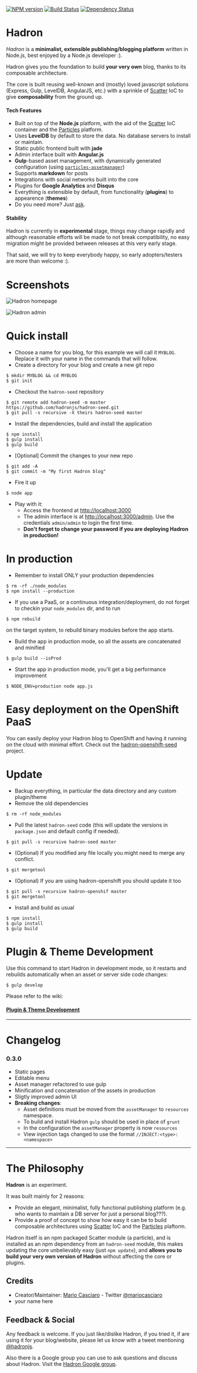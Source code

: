 [![NPM version](https://badge.fury.io/js/hadron.png)](http://badge.fury.io/js/hadron)
[![Build Status](https://travis-ci.org/hadronjs/hadron.png)](https://travis-ci.org/hadronjs/hadron)
[![Dependency Status](https://gemnasium.com/hadronjs/hadron.png)](https://gemnasium.com/hadronjs/hadron)

# Hadron

*Hadron* is a **minimalist, extensible publishing/blogging platform** written in Node.js, best enjoyed by a Node.js developer :).

Hadron gives you the foundation to build **your very own** blog, thanks to its composable architecture.

The core is built reusing well-known and (mostly) loved javascript solutions  (Express, Gulp, LevelDB, AngularJS, etc.) with a sprinkle of [Scatter](https://github.com/mariocasciaro/scatter) IoC to give **composability** from the ground up.

#### Tech Features

* Built on top of the **Node.js** platform, with the aid of the [Scatter](https://github.com/mariocasciaro/scatter) IoC container and the [Particles](https://github.com/particles) platform.
* Uses **LevelDB** by default to store the data. No database servers to install or maintain.
* Static public frontend built with **jade**
* Admin interface built with **Angular.js**
* **Gulp**-based asset management, with dynamically generated configuration (using [`particles-assetmanager`](https://github.com/particles/particles-assetmanager))
* Supports **markdown** for posts
* Integrations with social networks built into the core
* Plugins for **Google Analytics** and **Disqus**
* Everything is extensible by default, from functionality (**plugins**) to appearence (**themes**)
* Do you need more? Just [ask](https://github.com/hadronjs/hadron/issues).

#### Stability

Hadron is currently in **experimental** stage, things may change rapidly and although reasonable efforts will be made to not break compatibility, no easy migration might be provided between releases at this very early stage.

That said, we will try to keep everybody happy, so early adopters/testers are more than welcome :).
# Screenshots

![Hadron homepage](https://raw.github.com/hadronjs/resources/master/hadron_screenshot1.jpeg)

![Hadron admin](https://raw.github.com/hadronjs/resources/master/hadron_screenshot2.jpeg)

# Quick install

* Choose a name for you blog, for this example we will call it `MYBLOG`. Replace it with your name in the commands 
  that will follow.
* Create a directory for your blog and create a new git repo
```
$ mkdir MYBLOG && cd MYBLOG
$ git init
```

* Checkout the `hadron-seed` repository
```
$ git remote add hadron-seed -m master https://github.com/hadronjs/hadron-seed.git
$ git pull -s recursive -X theirs hadron-seed master
```

* Install the dependencies, build and install the application
```
$ npm install
$ gulp install
$ gulp build
```

* [Optional] Commit the changes to your new repo
```
$ git add -A
$ git commit -m "My first Hadron blog"
```

* Fire it up
```
$ node app
```
* Play with it:
    * Access the frontend at [http://localhost:3000](http://localhost:3000)
    * The admin interface is at [http://localhost:3000/admin](http://localhost:3000/admin). Use the credentials `admin/admin` to login the first time.
    * **Don't forget to change your password if you are deploying Hadron in production!**

# In production

* Remember to install ONLY your production dependencies
```
$ rm -rf ./node_modules
$ npm install --production
```

* If you use a PaaS, or a continuous integration/deployment, do not forget to checkin your `node_modules` dir, and to run
```
$ npm rebuild
```
on the target system, to rebuild binary modules before the app starts.
* Build the app in production mode, so all the assets are concatenated and minified
```
$ gulp build --isProd
```
* Start the app in production mode, you'll get a big performance improvement
```
$ NODE_ENV=production node app.js
```

# Easy deployment on the OpenShift PaaS

You can easily deploy your Hadron blog to OpenShift and having it running on the cloud with minimal effort. Check out the [hadron-openshift-seed](https://github.com/hadronjs/hadron-openshift-seed) project.

# Update

* Backup everything, in particular the data directory and any custom plugin/theme
* Remove the old dependencies
```
$ rm -rf node_modules
```

* Pull the latest `hadron-seed` code (this will update the versions in `package.json` and default config if needed).
```
$ git pull -s recursive hadron-seed master
```

* (Optional) If you modified any file locally you might need to merge any conflict.
```
$ git mergetool
```

* (Optional) If you are using hadron-openshift you should update it too
```
$ git pull -s recursive hadron-openshif master
$ git mergetool
```

* Install and build as usual
```
$ npm install
$ gulp install
$ gulp build
```

# Plugin & Theme Development

Use this command to start Hadron in development mode, so it restarts and rebuilds automatically when an asset or server side code changes:
```
$ gulp develop
```

Please refer to the wiki: 

#### [Plugin & Theme Development](https://github.com/hadronjs/hadron/wiki/Develop)

-----
# Changelog

### 0.3.0

* Static pages
* Editable menu
* Asset manager refactored to use gulp
* Minification and concatenation of the assets in production
* Sligtly improved admin UI
* **Breaking changes**: 
    * Asset definitions must be moved from the `assetManager` to `resources` namespace.
    * To build and install Hadron `gulp` should be used in place of `grunt`
    * In the configuration the `assetManager` property is now `resources`
    * View injection tags changed to use the format `//INJECT:<type>:<namespace>`

-----

# The Philosophy

**Hadron** is an experiment.

It was built mainly for 2 reasons:

* Provide an elegant, minimalist, fully functional publishing platform (e.g. who wants to maintain a DB server for just a personal blog???).
* Provide a proof of concept to show how easy it can be to build composable architectures using [Scatter](https://github.com/mariocasciaro/scatter) IoC and the [Particles](https://github.com/particles) plaftorm.

Hadron itself is an npm packaged Scatter module (a particle), and is installed as an npm dependency from an `hadron-seed` module, this makes updating the core unbelievably easy (just `npm update`), and **allows you to build your very own version of Hadron** without affecting the core or plugins.

## Credits

* Creator/Maintainer: [Mario Casciaro](https://github.com/mariocasciaro) - Twitter [@mariocasciaro](https://twitter.com/mariocasciaro)
* your name here

## Feedback & Social

Any feedback is welcome. If you just like/dislike Hadron, if you tried it, if are using it for your blog/website, 
please let us know with a tweet mentioning [@hadronjs](https://twitter.com/hadronjs).

Also there is a Google group you can use to ask questions and discuss about Hadron. 
Visit the [Hadron Google group](http://groups.google.com/d/forum/hadronjs).